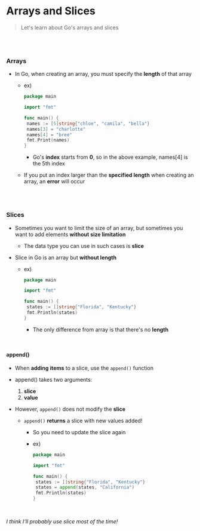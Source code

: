 # Arrays and Slices

> Let's learn about Go's arrays and slices

<br>

<br>

### Arrays

- In Go, when creating an array, you must specify the **length** of that array

  - ex)

    ```go
    package main
    
    import "fmt"
    
    func main() {
     names := [5]string{"chloe", "camila", "bella"}
     names[3] = "charlotte"
     names[4] = "bree"
     fmt.Print(names)
    }
    ```

    - Go's **index** starts from **0**, so in the above example, names[4] is the 5th index

  - If you put an index larger than the **specified length** when creating an array, an **error** will occur

<br>

<br>

### Slices

- Sometimes you want to limit the size of an array, but sometimes you want to add elements **without size limitation**

  - The data type you can use in such cases is **slice**

- Slice in Go is an array but **without length**

  - ex)

    ```go
    package main
    
    import "fmt"
    
    func main() {
     states := []string{"Florida", "Kentucky"}
     fmt.Println(states)
    }
    ```

    - The only difference from array is that there's no **length**

<br>

#### append()

- When **adding** **items** to a slice, use the `append()` function
- append() takes two arguments:
  1. **slice**
  2. **value**

- However, `append()` does not modify the **slice**

  - `append()` **returns** a slice with new values added!

    - So you need to update the slice again

    - ex)

      ```go
      package main
      
      import "fmt"
      
      func main() {
       states := []string{"Florida", "Kentucky"}
       states = append(states, "California")
       fmt.Println(states)
      }
      ```

<br>

*I think I'll probably use slice most of the time!* 
